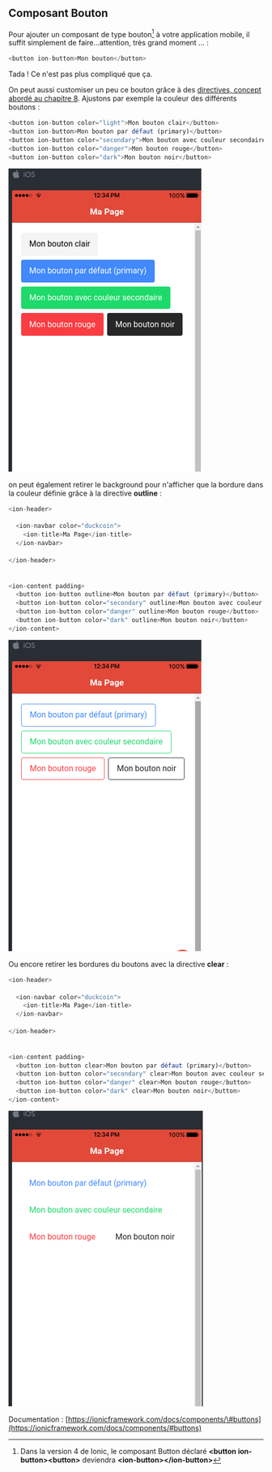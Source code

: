 ## Composant Bouton

Pour ajouter un composant de type bouton[^1] à votre application mobile, il suffit simplement de faire...attention, très grand moment ... :

```js
<button ion-button>Mon bouton</button>
```

Tada ! Ce n'est pas plus compliqué que ça.

On peut aussi customiser un peu ce bouton grâce à des [directives, concept abordé au chapitre 8](/chap8). Ajustons par exemple la couleur des différents boutons :

```js
<button ion-button color="light">Mon bouton clair</button>
<button ion-button>Mon bouton par défaut (primary)</button>
<button ion-button color="secondary">Mon bouton avec couleur secondaire</button>
<button ion-button color="danger">Mon bouton rouge</button>
<button ion-button color="dark">Mon bouton noir</button>
```

![](/assets/composant_boutons_1.png)

on peut également retirer le background pour n'afficher que la bordure dans la couleur définie grâce à la directive **outline** :

```js
<ion-header>

  <ion-navbar color="duckcoin">
    <ion-title>Ma Page</ion-title>
  </ion-navbar>

</ion-header>


<ion-content padding>
  <button ion-button outline>Mon bouton par défaut (primary)</button>
  <button ion-button color="secondary" outline>Mon bouton avec couleur secondaire</button>
  <button ion-button color="danger" outline>Mon bouton rouge</button>
  <button ion-button color="dark" outline>Mon bouton noir</button>
</ion-content>
```

![](/assets/composant_boutons_3.png)

Ou encore retirer les bordures du boutons avec la directive **clear** :

```js
<ion-header>

  <ion-navbar color="duckcoin">
    <ion-title>Ma Page</ion-title>
  </ion-navbar>

</ion-header>


<ion-content padding>
  <button ion-button clear>Mon bouton par défaut (primary)</button>
  <button ion-button color="secondary" clear>Mon bouton avec couleur secondaire</button>
  <button ion-button color="danger" clear>Mon bouton rouge</button>
  <button ion-button color="dark" clear>Mon bouton noir</button>
</ion-content>
```

![](/assets/composant_boutons_2.png)

Documentation : [https://ionicframework.com/docs/components/\#buttons](https://ionicframework.com/docs/components/#buttons)

[^1]: Dans la version 4 de Ionic, le composant Button déclaré **&lt;button ion-button&gt;&lt;button&gt;** deviendra  **&lt;ion-button&gt;&lt;/ion-button&gt;**

